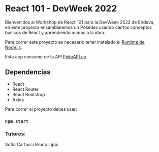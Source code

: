 # React 101 - DevWeek 2022

Bienvenidos al Workshop de React 101 para la DevWeek 2022 de Endava, en este proyecto ensamblaremos un Pokédex usando ciertos conceptos básicos de React y aprendiendo manos a la obra.

Para correr este proyecto es necesario tener instalado el [Runtime de Node.js](https://nodejs.org/es/download/).

Esta app consume de la API [PokéAPI.co](https://pokeapi.co/docs/v2)

## Dependencias

- React
- React Router
- React Bootstrap
- Axios

Para correr el proyecto debes usar:

### `npm start`

### Tutores:
Sofia Cartacci
Bruno Lippi
